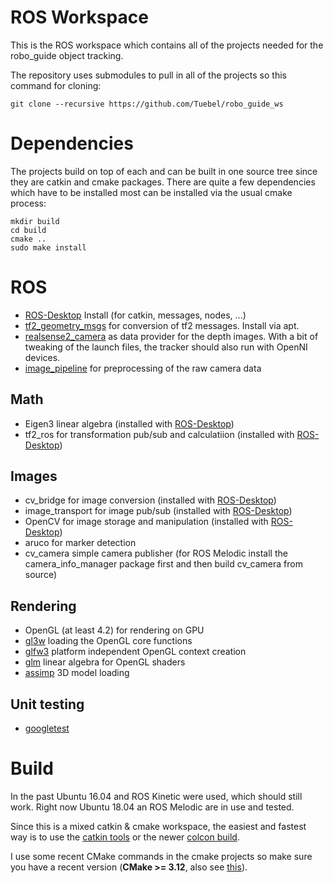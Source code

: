 # ROS Workspace
This is the ROS workspace which contains all of the projects needed for the
robo_guide object tracking.

The repository uses submodules to pull in all of the projects so this command
for cloning:

`git clone --recursive https://github.com/Tuebel/robo_guide_ws`

# Dependencies
The projects build on top of each and can be built in one source tree since they
are catkin and cmake packages. There are quite a few dependencies which have to
be installed most can be installed via the usual cmake process:
```
mkdir build
cd build
cmake ..
sudo make install
```

# ROS
- [ROS-Desktop](http://wiki.ros.org/melodic) Install (for catkin, messages, nodes, ...)
- [tf2_geometry_msgs](http://wiki.ros.org/tf2_geometry_msgs) for conversion of tf2 messages. Install via apt.
- [realsense2_camera](https://github.com/intel-ros/realsense) as data provider for the depth images. With a bit of tweaking of the launch files, the tracker should also run with OpenNI devices.
- [image_pipeline](http://wiki.ros.org/image_pipeline?distro=melodic) for preprocessing of the raw camera data

## Math
- Eigen3 linear algebra (installed with [ROS-Desktop](http://wiki.ros.org/melodic))
- tf2_ros for transformation pub/sub and calculatiion (installed with [ROS-Desktop](http://wiki.ros.org/melodic))

## Images
- cv_bridge for image conversion (installed with [ROS-Desktop](http://wiki.ros.org/melodic))
- image_transport for image pub/sub (installed with [ROS-Desktop](http://wiki.ros.org/melodic))
- OpenCV for image storage and manipulation (installed with [ROS-Desktop](http://wiki.ros.org/melodic))
- aruco for marker detection
- cv_camera simple camera publisher (for ROS Melodic install the camera_info_manager package first and then build cv_camera from source)

## Rendering
- OpenGL (at least 4.2) for rendering on GPU
- [gl3w](https://github.com/skaslev/gl3w) loading the OpenGL core functions
- [glfw3](https://www.glfw.org/) platform independent OpenGL context creation
- [glm](https://glm.g-truc.net/) linear algebra for OpenGL shaders
- [assimp](http://www.assimp.org/) 3D model loading

## Unit testing
- [googletest](https://github.com/google/googletest)

# Build
In the past Ubuntu 16.04 and ROS Kinetic were used, which should still work.
Right now Ubuntu 18.04 an ROS Melodic are in use and tested.

Since this is a mixed catkin & cmake workspace, the easiest and fastest way is
to use the [catkin tools](https://catkin-tools.readthedocs.io/en/latest/) or the
newer [colcon build](https://colcon.readthedocs.io/en/latest/user/quick-start.html).

I use some recent CMake commands in the cmake projects so make sure you have a recent
version (**CMake >= 3.12**, also see [this](https://answers.ros.org/question/293119/how-can-i-updateremove-cmake-without-partially-deleting-my-ros-distribution/)).
